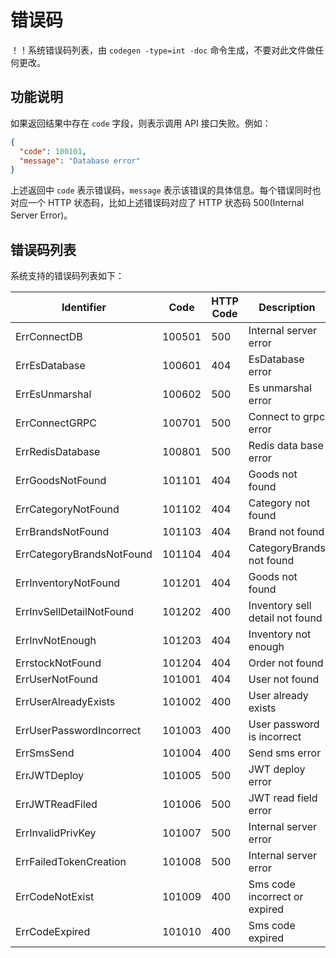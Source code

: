 # 错误码

！！系统错误码列表，由 `codegen -type=int -doc` 命令生成，不要对此文件做任何更改。

## 功能说明

如果返回结果中存在 `code` 字段，则表示调用 API 接口失败。例如：

```json
{
  "code": 100101,
  "message": "Database error"
}
```

上述返回中 `code` 表示错误码，`message` 表示该错误的具体信息。每个错误同时也对应一个 HTTP 状态码，比如上述错误码对应了 HTTP 状态码 500(Internal Server Error)。

## 错误码列表

系统支持的错误码列表如下：

| Identifier | Code | HTTP Code | Description |
| ---------- | ---- | --------- | ----------- |
| ErrConnectDB | 100501 | 500 | Internal server error |
| ErrEsDatabase | 100601 | 404 | EsDatabase error |
| ErrEsUnmarshal | 100602 | 500 | Es unmarshal error |
| ErrConnectGRPC | 100701 | 500 | Connect to grpc error |
| ErrRedisDatabase | 100801 | 500 | Redis data base error |
| ErrGoodsNotFound | 101101 | 404 | Goods not found |
| ErrCategoryNotFound | 101102 | 404 | Category not found |
| ErrBrandsNotFound | 101103 | 404 | Brand not found |
| ErrCategoryBrandsNotFound | 101104 | 404 | CategoryBrands not found |
| ErrInventoryNotFound | 101201 | 404 | Goods not found |
| ErrInvSellDetailNotFound | 101202 | 400 | Inventory sell detail not found |
| ErrInvNotEnough | 101203 | 404 | Inventory not enough |
| ErrstockNotFound | 101204 | 404 | Order not found |
| ErrUserNotFound | 101001 | 404 | User not found |
| ErrUserAlreadyExists | 101002 | 400 | User already exists |
| ErrUserPasswordIncorrect | 101003 | 400 | User password is incorrect |
| ErrSmsSend | 101004 | 400 | Send sms error |
| ErrJWTDeploy | 101005 | 500 | JWT deploy error |
| ErrJWTReadFiled | 101006 | 500 | JWT read field error |
| ErrInvalidPrivKey | 101007 | 500 | Internal server error |
| ErrFailedTokenCreation | 101008 | 500 | Internal server error |
| ErrCodeNotExist | 101009 | 400 | Sms code incorrect or expired |
| ErrCodeExpired | 101010 | 400 | Sms code expired |

